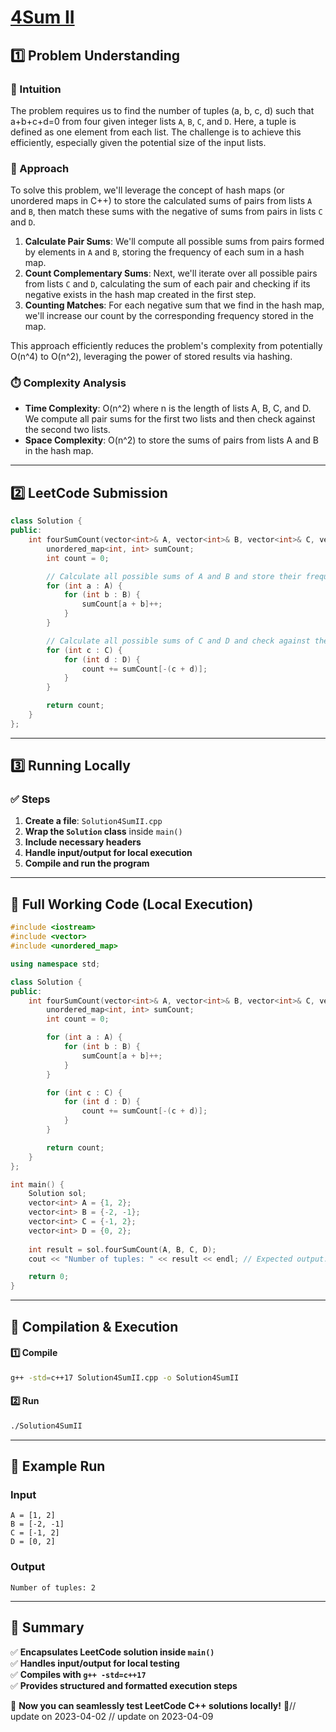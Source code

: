# **[4Sum II](https://leetcode.com/problems/4sum-ii/description/)**  

## **1️⃣ Problem Understanding**  
### **📌 Intuition**  
The problem requires us to find the number of tuples (a, b, c, d) such that a+b+c+d=0 from four given integer lists `A`, `B`, `C`, and `D`. Here, a tuple is defined as one element from each list. The challenge is to achieve this efficiently, especially given the potential size of the input lists.

### **🚀 Approach**  
To solve this problem, we'll leverage the concept of hash maps (or unordered maps in C++) to store the calculated sums of pairs from lists `A` and `B`, then match these sums with the negative of sums from pairs in lists `C` and `D`. 

1. **Calculate Pair Sums**: We'll compute all possible sums from pairs formed by elements in `A` and `B`, storing the frequency of each sum in a hash map.
2. **Count Complementary Sums**: Next, we'll iterate over all possible pairs from lists `C` and `D`, calculating the sum of each pair and checking if its negative exists in the hash map created in the first step.
3. **Counting Matches**: For each negative sum that we find in the hash map, we'll increase our count by the corresponding frequency stored in the map.

This approach efficiently reduces the problem's complexity from potentially O(n^4) to O(n^2), leveraging the power of stored results via hashing.

### **⏱️ Complexity Analysis**  
- **Time Complexity**: O(n^2) where n is the length of lists A, B, C, and D. We compute all pair sums for the first two lists and then check against the second two lists.
- **Space Complexity**: O(n^2) to store the sums of pairs from lists A and B in the hash map.

---  

## **2️⃣ LeetCode Submission**  
```cpp
class Solution {
public:
    int fourSumCount(vector<int>& A, vector<int>& B, vector<int>& C, vector<int>& D) {
        unordered_map<int, int> sumCount;
        int count = 0;

        // Calculate all possible sums of A and B and store their frequencies
        for (int a : A) {
            for (int b : B) {
                sumCount[a + b]++;
            }
        }

        // Calculate all possible sums of C and D and check against the hashmap
        for (int c : C) {
            for (int d : D) {
                count += sumCount[-(c + d)];
            }
        }

        return count;
    }
};
```  

---  

## **3️⃣ Running Locally**  
### **✅ Steps**  
1. **Create a file**: `Solution4SumII.cpp`  
2. **Wrap the `Solution` class** inside `main()`  
3. **Include necessary headers**  
4. **Handle input/output for local execution**  
5. **Compile and run the program**  

---  

## **📝 Full Working Code (Local Execution)**  
```cpp
#include <iostream>
#include <vector>
#include <unordered_map>

using namespace std;

class Solution {
public:
    int fourSumCount(vector<int>& A, vector<int>& B, vector<int>& C, vector<int>& D) {
        unordered_map<int, int> sumCount;
        int count = 0;

        for (int a : A) {
            for (int b : B) {
                sumCount[a + b]++;
            }
        }

        for (int c : C) {
            for (int d : D) {
                count += sumCount[-(c + d)];
            }
        }

        return count;
    }
};

int main() { 
    Solution sol;
    vector<int> A = {1, 2};
    vector<int> B = {-2, -1};
    vector<int> C = {-1, 2};
    vector<int> D = {0, 2};
    
    int result = sol.fourSumCount(A, B, C, D);
    cout << "Number of tuples: " << result << endl; // Expected output: 2

    return 0; 
}
```  

---  

## **🔧 Compilation & Execution**  
#### **1️⃣ Compile**  
```bash
g++ -std=c++17 Solution4SumII.cpp -o Solution4SumII
```  

#### **2️⃣ Run**  
```bash
./Solution4SumII
```  

---  

## **🎯 Example Run**  
### **Input**  
```
A = [1, 2]
B = [-2, -1]
C = [-1, 2]
D = [0, 2]
```  
### **Output**  
```
Number of tuples: 2
```  

---  

## **📌 Summary**  
✅ **Encapsulates LeetCode solution inside `main()`**  
✅ **Handles input/output for local testing**  
✅ **Compiles with `g++ -std=c++17`**  
✅ **Provides structured and formatted execution steps**  

🚀 **Now you can seamlessly test LeetCode C++ solutions locally!** 🚀// update on 2023-04-02
// update on 2023-04-09
